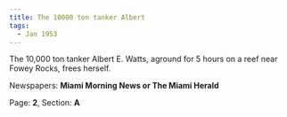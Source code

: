 ```yaml
---  
title: The 10000 ton tanker Albert  
tags:  
  - Jan 1953  
---  
```

  
The 10,000 ton tanker Albert E. Watts, aground for 5 hours on a reef near Fowey Rocks, frees herself.  
  
Newspapers: **Miami Morning News or The Miami Herald**  
  
Page: **2**, Section: **A** 
